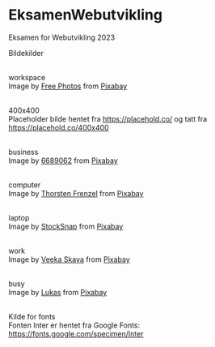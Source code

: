 # EksamenWebutvikling
Eksamen for Webutvikling 2023


Bildekilder<br>

<br>workspace<br>
Image by <a href="https://pixabay.com/users/freephotocc-2275370/?utm_source=link-attribution&utm_medium=referral&utm_campaign=image&utm_content=1280538">Free Photos</a> from <a href="https://pixabay.com//?utm_source=link-attribution&utm_medium=referral&utm_campaign=image&utm_content=1280538">Pixabay</a>

<br>400x400<br>
Placeholder bilde hentet fra https://placehold.co/ og tatt fra https://placehold.co/400x400

<br>business<br>
Image by <a href="https://pixabay.com/users/6689062-6689062/?utm_source=link-attribution&utm_medium=referral&utm_campaign=image&utm_content=2846221">6689062</a> from <a href="https://pixabay.com//?utm_source=link-attribution&utm_medium=referral&utm_campaign=image&utm_content=2846221">Pixabay</a>


<br>computer<br>
Image by <a href="https://pixabay.com/users/thorstenf-7677369/?utm_source=link-attribution&utm_medium=referral&utm_campaign=image&utm_content=3324200">Thorsten Frenzel</a> from <a href="https://pixabay.com//?utm_source=link-attribution&utm_medium=referral&utm_campaign=image&utm_content=3324200">Pixabay</a>

<br>laptop<br>
Image by <a href="https://pixabay.com/users/stocksnap-894430/?utm_source=link-attribution&utm_medium=referral&utm_campaign=image&utm_content=925379">StockSnap</a> from <a href="https://pixabay.com//?utm_source=link-attribution&utm_medium=referral&utm_campaign=image&utm_content=925379">Pixabay</a>

<br>work<br>
Image by <a href="https://pixabay.com/users/veex-4342647/?utm_source=link-attribution&utm_medium=referral&utm_campaign=image&utm_content=2879273">Veeka Skaya</a> from <a href="https://pixabay.com//?utm_source=link-attribution&utm_medium=referral&utm_campaign=image&utm_content=2879273">Pixabay</a>

<br>busy<br>
Image by <a href="https://pixabay.com/users/goumbik-3752482/?utm_source=link-attribution&utm_medium=referral&utm_campaign=image&utm_content=1972166">Lukas</a> from <a href="https://pixabay.com//?utm_source=link-attribution&utm_medium=referral&utm_campaign=image&utm_content=1972166">Pixabay</a>

<br>Kilde for fonts<br>
Fonten Inter er hentet fra Google Fonts: https://fonts.google.com/specimen/Inter